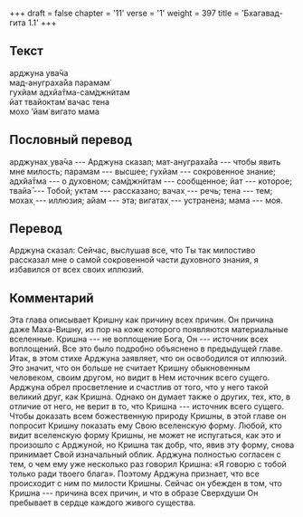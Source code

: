 +++
draft = false
chapter = '11'
verse = '1'
weight = 397
title = 'Бхагавад-гита 1.1'
+++
## Текст

арджуна ува̄ча  
мад-ануграха̄йа парамам̇  
гухйам адхйа̄тма-сам̇джн̃итам  
йат твайоктам̇ вачас тена  
мохо ’йам̇ вигато мама

## Пословный перевод

арджунах̣ ува̄ча --- Арджуна сказал; мат-ануграха̄йа --- чтобы явить мне
милость; парамам --- высшее; гухйам --- сокровенное знание; адхйа̄тма ---
о духовном; сам̇джн̃итам --- сообщенное; йат --- которое; твайа̄ --- Тобой;
уктам --- рассказано; вачах̣ --- речь; тена --- тем; мохах̣ --- иллюзия;
айам --- эта; вигатах̣ --- устранена; мама --- моя.

## Перевод

Арджуна сказал: Сейчас, выслушав все, что Ты так милостиво рассказал мне
о самой сокровенной части духовного знания, я избавился от всех своих
иллюзий.

## Комментарий

Эта глава описывает Кришну как причину всех причин. Он причина даже
Маха-Вишну, из пор на коже которого появляются материальные вселенные.
Кришна --- не воплощение Бога, Он --- источник всех воплощений. Все это
было подробно объяснено в предыдущей главе. Итак, в этом стихе Арджуна
заявляет, что он освободился от иллюзий. Это значит, что он больше не
считает Кришну обыкновенным человеком, своим другом, но видит в Нем
источник всего сущего. Арджуна обрел просветление и счастлив от того,
что у него такой великий друг, как Кришна. Однако он думает также о
других, тех, кто, в отличие от него, не верит в то, что Кришна ---
источник всего сущего. Чтобы доказать всем божественную природу Кришны,
в этой главе он попросит Кришну показать ему Свою вселенскую форму.
Любой, кто видит вселенскую форму Кришны, не может не испугаться, как
это и произошло с Арджуной, но Кришна так добр, что, явив эту форму,
снова принимает Свой изначальный облик. Арджуна полностью согласен с
тем, о чем ему уже несколько раз говорил Кришна: «Я говорю с тобой
только ради твоего блага». Поэтому Арджуна признает, что все происходит
с ним по милости Кришны. Сейчас он убежден в том, что Кришна --- причина
всех причин, и что в образе Сверхдуши Он пребывает в сердце каждого
живого существа.
